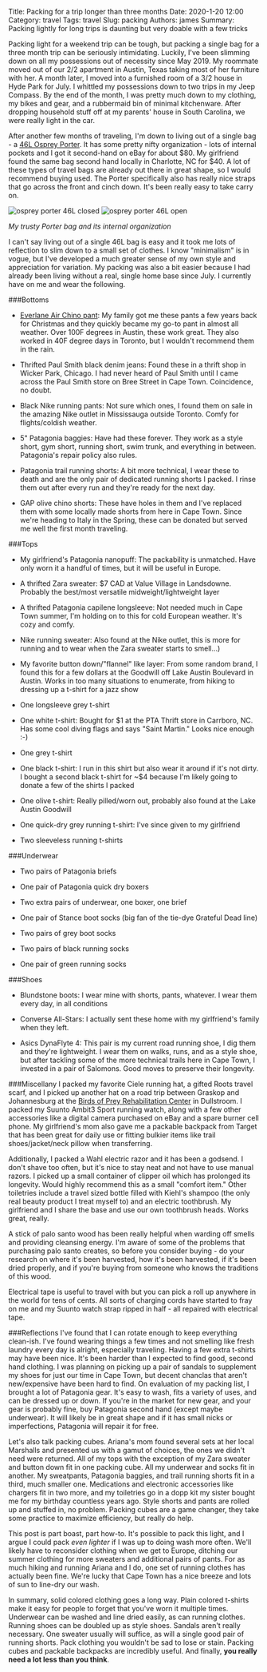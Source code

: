 Title: Packing for a trip longer than three months
Date: 2020-1-20 12:00
Category: travel
Tags: travel
Slug: packing
Authors: james
Summary: Packing lightly for long trips is daunting but very doable with a few tricks

Packing light for a weekend trip can be tough, but packing a single bag for a three month trip can be seriously intimidating. Luckily, I've been slimming down on all my possessions out of necessity since May 2019. My roommate moved out of our 2/2 apartment in Austin, Texas taking most of her furniture with her. A month later, I moved into a furnished room of a 3/2 house in Hyde Park for July. I whittled my possessions down to two trips in my Jeep Compass. By the end of the month, I was pretty much down to my clothing, my bikes and gear, and a rubbermaid bin of minimal kitchenware. After dropping household stuff off at my parents' house in South Carolina, we were really light in the car.

After another few months of traveling, I'm down to living out of a single bag - a [46L Osprey Porter](https://www.osprey.com/us/en/product/porter-46-PORTER46.html). It has some pretty nifty organization - lots of internal pockets and I got it second-hand on eBay for about $80. My girlfriend found the same bag second hand locally in Charlotte, NC for $40. A lot of these types of travel bags are already out there in great shape, so I would recommend buying used. The Porter specifically also has really nice straps that go across the front and cinch down. It's been really easy to take carry on.

![osprey porter 46L closed]({static}../images/dithered_osprey_closed.png) ![osprey porter 46L open]({static}../images/dithered_osprey_pockets.png)

_My trusty Porter bag and its internal organization_  

I can't say living out of a single 46L bag is easy and it took me lots of reflection to slim down to a small set of clothes. I know "minimalism" is in vogue, but I've developed a much greater sense of my own style and appreciation for variation. My packing was also a bit easier because I had already been living without a real, single home base since July. I currently have on me and wear the following.

###Bottoms

- [Everlane Air Chino pant](https://www.everlane.com/products/mens-ltwt-travel-pant-stone?collection=mens-bottoms): My family got me these pants a few years back for Christmas and they quickly became my go-to pant in almost all weather. Over 100F degrees in Austin, these work great. They also worked in 40F degree days in Toronto, but I wouldn't recommend them in the rain.

- Thrifted Paul Smith black denim jeans: Found these in a thrift shop in Wicker Park, Chicago. I had never heard of Paul Smith until I came across the Paul Smith store on Bree Street in Cape Town. Coincidence, no doubt.

- Black Nike running pants: Not sure which ones, I found them on sale in the amazing Nike outlet in Mississauga outside Toronto. Comfy for flights/coldish weather.

- 5" Patagonia baggies: Have had these forever. They work as a style short, gym short, running short, swim trunk, and everything in between. Patagonia's repair policy also rules.

- Patagonia trail running shorts: A bit more technical, I wear these to death and are the only pair of dedicated running shorts I packed. I rinse them out after every run and they're ready for the next day.

- GAP olive chino shorts: These have holes in them and I've replaced them with some locally made shorts from here in Cape Town. Since we're heading to Italy in the Spring, these can be donated but served me well the first month traveling.

###Tops

- My girlfriend's Patagonia nanopuff: The packability is unmatched. Have only worn it a handful of times, but it will be useful in Europe.

- A thrifted Zara sweater: $7 CAD at Value Village in Landsdowne. Probably the best/most versatile midweight/lightweight layer

- A thrifted Patagonia capilene longsleeve: Not needed much in Cape Town summer, I'm holding on to this for cold European weather. It's cozy and comfy.

- Nike running sweater: Also found at the Nike outlet, this is more for running and to wear when the Zara sweater starts to smell...)

- My favorite button down/"flannel" like layer: From some random brand, I found this for a few dollars at the Goodwill off Lake Austin Boulevard in Austin. Works in too
many situations to enumerate, from hiking to dressing up a t-shirt for a jazz show

- One longsleeve grey t-shirt

- One white t-shirt: Bought for $1 at the PTA Thrift store in Carrboro, NC. Has some cool diving flags and says "Saint Martin." Looks nice enough :-)

- One grey t-shirt

- One black t-shirt: I run in this shirt but also wear it around if it's not dirty. I bought a second black t-shirt for ~$4 because I'm likely going to donate a few of the shirts I packed

- One olive t-shirt: Really pilled/worn out, probably also found at the Lake Austin Goodwill

- One quick-dry grey running t-shirt: I've since given to my girlfriend

- Two sleeveless running t-shirts

###Underwear

- Two pairs of Patagonia briefs

- One pair of Patagonia quick dry boxers

- Two extra pairs of underwear, one boxer, one brief

- One pair of Stance boot socks (big fan of the tie-dye Grateful Dead line)

- Two pairs of grey boot socks

- Two pairs of black running socks

- One pair of green running socks

###Shoes

- Blundstone boots: I wear mine with shorts, pants, whatever. I wear them every day, in all conditions

- Converse All-Stars: I actually sent these home with my girlfriend's family when they left.

- Asics DynaFlyte 4: This pair is my current road running shoe, I dig them and they're lightweight. I wear them on walks, runs, and as a style shoe, but after tackling some of the more technical trails here in Cape Town, I invested in a pair of Salomons. Good moves to preserve their longevity.

###Miscellany
I packed my favorite Ciele running hat, a gifted Roots travel scarf, and I picked up another hat on a road trip between Graskop and Johannesburg at the [Birds of Prey Rehabilitation Center](http://www.birdsofprey.co.za) in Dullstroom. I packed my Suunto Ambit3 Sport running watch, along with a few other accessories like a digital camera purchased on eBay and a spare burner cell phone. My girlfriend's mom also gave me a packable backpack from Target that has been great for daily use or fitting bulkier items like trail shoes/jacket/neck pillow when transferring.

Additionally, I packed a Wahl electric razor and it has been a godsend. I don't shave too often, but it's nice to stay neat and not have to use manual razors. I picked up a small container of clipper oil which has prolonged its longevity. Would highly recommend this as a small "comfort item." Other toiletries include a travel sized bottle filled with Kiehl's shampoo (the only real beauty product I treat myself to) and an electric toothbrush. My girlfriend and I share the base and use our own toothbrush heads. Works great, really.

A stick of palo santo wood has been really helpful when warding off smells and providing cleansing energy. I'm aware of some of the problems that purchasing palo santo creates, so before you consider buying - do your research on where it's been harvested, how it's been harvested, if it's been dried properly, and if you're buying from someone who knows the traditions of this wood.

Electrical tape is useful to travel with but you can pick a roll up anywhere in the world for tens of cents. All sorts of charging cords have started to fray on me and my Suunto watch strap ripped in half - all repaired with electrical tape.

###Reflections
I've found that I can rotate enough to keep everything clean-ish. I've found wearing things a few times and not smelling like fresh laundry every day is alright, especially traveling. Having a few extra t-shirts may have been nice. It's been harder than I expected to find good, second hand clothing. I was planning on picking up a pair of sandals to supplement my shoes for just our time in Cape Town, but decent chanclas that aren't new/expensive have been hard to find. On evaluation of my packing list, I brought a lot of Patagonia gear. It's easy to wash, fits a variety of uses, and can be dressed up or down. If you're in the market for new gear, and your gear is probably fine, buy Patagonia second hand (except maybe underwear). It will likely be in great shape and if it has small nicks or imperfections, Patagonia will repair it for free.

Let's also talk packing cubes. Ariana's mom found several sets at her local Marshalls and presented us with a gamut of choices, the ones we didn't need were returned. All of my tops with the exception of my Zara sweater and button down fit in one packing cube. All my underwear and socks fit in another. My sweatpants, Patagonia baggies, and trail running shorts fit in a third, much smaller one. Medications and electronic accessories like chargers fit in two more, and my toiletries go in a dopp kit my sister bought me for my birthday countless years ago. Style shorts and pants are rolled up and stuffed in, no problem. Packing cubes are a game changer, they take some practice to maximize efficiency, but really do help.

This post is part boast, part how-to. It's possible to pack this light, and I argue I could pack _even lighter_ if I was up to doing wash more often. We'll likely have to reconsider clothing when we get to Europe, ditching our summer clothing for more sweaters and additional pairs of pants. For as much hiking and running Ariana and I do, one set of running clothes has actually been fine. We're lucky that Cape Town has a nice breeze and lots of sun to line-dry our wash.

In summary, solid colored clothing goes a long way. Plain colored t-shirts make it easy for people to forget that you've worn it multiple times. Underwear can be washed and line dried easily, as can running clothes. Running shoes can be doubled up as style shoes. Sandals aren't really necessary. One sweater usually will suffice, as will a single good pair of running shorts. Pack clothing you wouldn't be sad to lose or stain. Packing cubes and packable backpacks are incredibly useful. And finally, __you really need a lot less than you think__.
